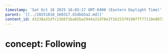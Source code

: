 ```yaml
---
timestamp: 'Sat Oct 18 2025 16:03:17 GMT-0400 (Eastern Daylight Time)'
parent: '[[../20251018_160317.d1dbb5a2.md]]'
content_id: 43238a31dfc1366f1ba02ba2944a31d78e3f1615379198fff77110e8072a5d2b
---
```


# concept: Following
